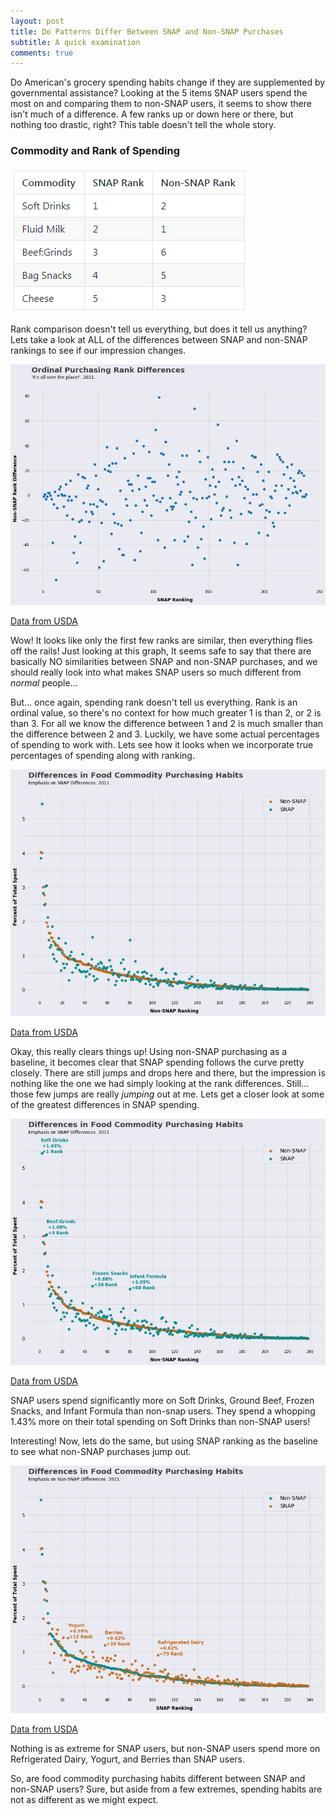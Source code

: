 ```yaml
---
layout: post
title: Do Patterns Differ Between SNAP and Non-SNAP Purchases
subtitle: A quick examination 
comments: true
---
```

 Do American's grocery spending habits change if they are supplemented by governmental assistance? Looking at the 5 items SNAP users spend the most on and comparing them to non-SNAP users, it seems to show there isn't much of a difference. A few ranks up or down here or there, but nothing too drastic, right? This table doesn't tell the whole story.
 
 
### Commodity and Rank of Spending

![Rank](https://github.com/Pdugovich/Pdugovich.github.io/blob/master/img/SNAP%20Rank%20Table.png?raw=true)



Rank comparison doesn't tell us everything, but does it tell us anything? Lets take a look at ALL of the differences between SNAP and non-SNAP rankings to see if our impression changes.

![Ordinal-Diff](https://github.com/Pdugovich/Pdugovich.github.io/blob/master/img/Ordinal%20Rank%20Differences.png?raw=true)

[Data from USDA](https://www.fns.usda.gov/snap/foods-typically-purchased-supplemental-nutrition-assistance-program-snap-households)

Wow! It looks like only the first few ranks are similar, then everything flies off the rails! Just looking at this graph, It seems safe to say that there are basically NO similarities between SNAP and non-SNAP purchases, and we should really look into what makes SNAP users so much different from _normal_ people...

But... once again, spending rank doesn't tell us everything. Rank is an ordinal value, so there's no context for how much greater 1 is than 2, or 2 is than 3. For all we know the difference between 1 and 2 is much smaller than the difference between 2 and 3. Luckily, we have some actual percentages of spending to work with. Lets see how it looks when we incorporate true percentages of spending along with ranking.

![SNAP w/o labels](https://github.com/Pdugovich/Pdugovich.github.io/blob/master/img/Snap%20Differences%20WITHOUT%20LABELS.png?raw=true)

[Data from USDA](https://www.fns.usda.gov/snap/foods-typically-purchased-supplemental-nutrition-assistance-program-snap-households)

Okay, this really clears things up! Using non-SNAP purchasing as a baseline, it becomes clear that SNAP spending follows the curve pretty closely. There are still jumps and drops here and there, but the impression is nothing like the one we had simply looking at the rank differences. Still... those few jumps are really _jumping_ out at me. Lets get a closer look at some of the greatest differences in SNAP spending.

![SNAP](https://github.com/Pdugovich/Pdugovich.github.io/blob/master/img/SNAP%20Differences%20graph%202.png?raw=true)

[Data from USDA](https://www.fns.usda.gov/snap/foods-typically-purchased-supplemental-nutrition-assistance-program-snap-households)

SNAP users spend significantly more on Soft Drinks, Ground Beef, Frozen Snacks, and Infant Formula than non-snap users. They spend a whopping 1.43% more on their total spending on Soft Drinks than non-SNAP users! 

Interesting! Now, lets do the same, but using SNAP ranking as the baseline to see what non-SNAP purchases jump out.

![Non-SNAP](https://github.com/Pdugovich/Pdugovich.github.io/blob/master/img/Non-SNAP%20Differences%20graph%202.png?raw=true)

[Data from USDA](https://www.fns.usda.gov/snap/foods-typically-purchased-supplemental-nutrition-assistance-program-snap-households)

Nothing is as extreme for SNAP users, but non-SNAP users spend more on Refrigerated Dairy, Yogurt, and Berries than SNAP users. 



So, are food commodity purchasing habits different between SNAP and non-SNAP users? Sure, but aside from a few extremes, spending habits are not as different as we might expect.
